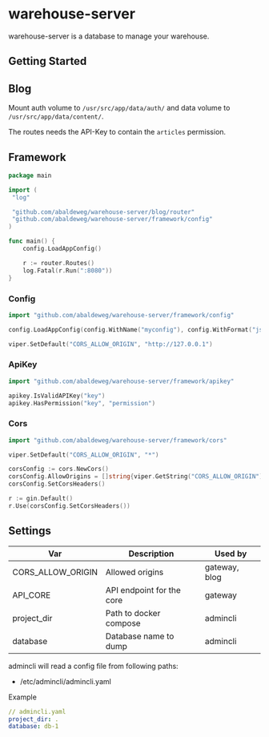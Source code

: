 # warehouse-server

warehouse-server is a database to manage your warehouse.

## Getting Started

## Blog

Mount auth volume to `/usr/src/app/data/auth/` and data volume to `/usr/src/app/data/content/`.

The routes needs the API-Key to contain the `articles` permission.

## Framework

```go
package main

import (
 "log"

 "github.com/abaldeweg/warehouse-server/blog/router"
 "github.com/abaldeweg/warehouse-server/framework/config"
)

func main() {
    config.LoadAppConfig()

    r := router.Routes()
    log.Fatal(r.Run(":8080"))
}
```

### Config

```go
import "github.com/abaldeweg/warehouse-server/framework/config"

config.LoadAppConfig(config.WithName("myconfig"), config.WithFormat("json"), config.WithPaths("./config", "."))

viper.SetDefault("CORS_ALLOW_ORIGIN", "http://127.0.0.1")
```

### ApiKey

```go
import "github.com/abaldeweg/warehouse-server/framework/apikey"

apikey.IsValidAPIKey("key")
apikey.HasPermission("key", "permission")
```

### Cors

```go
import "github.com/abaldeweg/warehouse-server/framework/cors"

viper.SetDefault("CORS_ALLOW_ORIGIN", "*")

corsConfig := cors.NewCors()
corsConfig.AllowOrigins = []string{viper.GetString("CORS_ALLOW_ORIGIN"), "http://127.0.0.1"}
corsConfig.SetCorsHeaders()

r := gin.Default()
r.Use(corsConfig.SetCorsHeaders())
```

## Settings

|Var                    |Description                                |Used by
|-----------------------|-------------------------------------------|--------------------------------
|CORS_ALLOW_ORIGIN      |Allowed origins                            |gateway, blog
|API_CORE               |API endpoint for the core                  |gateway
|project_dir            |Path to docker compose                     |admincli
|database               |Database name to dump                      |admincli

admincli will read a config file from following paths:

- /etc/admincli/admincli.yaml

Example

```yaml
// admincli.yaml
project_dir: .
database: db-1
```
